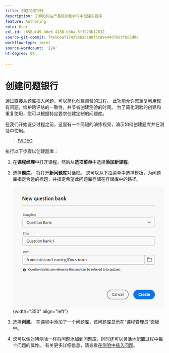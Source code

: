```yaml
---
title: 创建问题银行
description: 了解如何在产品培训和学习中创建问题库
feature: Authoring
role: User
exl-id: c658af49-b0e6-4188-b3ba-8f3223b12632
source-git-commit: 74e5baaf1743986ab188f5c89644d7683f885d0a
workflow-type: tm+mt
source-wordcount: '224'
ht-degree: 0%

---
```


# 创建问题银行

通过直接从题库插入问题，可以简化创建测验的过程。 此功能允许您重复利用现有问题，维护跨评估的一致性，并节省创建测验的时间。
为了简化测验的创建和重复使用，您可以根据特定要求创建定制的问题库。

在我们开始逐步过程之前，这里有一个简短的演练视频，演示如何创建题库并在测验中使用。

>[!VIDEO](https://video.tv.adobe.com/v/3475212/learning-content-aem-guides)

执行以下步骤以创建题库：

1. 在&#x200B;**课程经理**&#x200B;中打开课程，然后从&#x200B;**选项菜单**&#x200B;中选择&#x200B;**添加新课程**。
1. 选择&#x200B;**题库**。
将打开&#x200B;**新问题库**&#x200B;对话框。 您可以从下拉菜单中选择模板，为问题库指定合适的标题，并指定希望此问题库存储在存储库中的路径。

   ![](assets/question-bank-create.png){width="350" align="left"}

1. 选择&#x200B;**创建**。
在课程中添加了一个问题库，该问题库显示在“课程管理员”面板中。
1. 您可以像对待测验一样将问题添加到问题库，同时还可以灵活地配置过程中每个问题的属性。 有关更多详细信息，请查看[在测验中插入问题](./quiz-insert-questions.md)。
